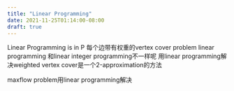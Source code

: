 ```yaml
---
title: "Linear Programming"
date: 2021-11-25T01:14:00-08:00
draft: true
---
```


Linear Programming is in P
每个边带有权重的vertex cover problem
linear programming 和linear integer programming不一样呢
用linear programming解决weighted vertex cover是一个2-approximation的方法

maxflow problem用linear programming解决

